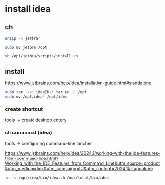 # install idea

## ch
``` bash
unzip -x jetbra*

sudo mv jetbra /opt

sh /opt/jetbra/scripts/install.sh
```

## install
https://www.jetbrains.com/help/idea/installation-guide.html#standalone

```bash
sudo tar -xzf ideaIU-*.tar.gz -C /opt
sudo mv /opt/idea* /opt/idea
```

### create shortcut
tools -> create desktop entery

### cli command (idea)
tools -> configuring command-line lancher

https://www.jetbrains.com/help/idea/2024.1/working-with-the-ide-features-from-command-line.html?Working_with_the_IDE_Features_from_Command_Line&utm_source=product&utm_medium=link&utm_campaign=IU&utm_content=2024.1#standalone

```bash
ln -s /opt/idea/bin/idea.sh /usr/local/bin/idea
```


